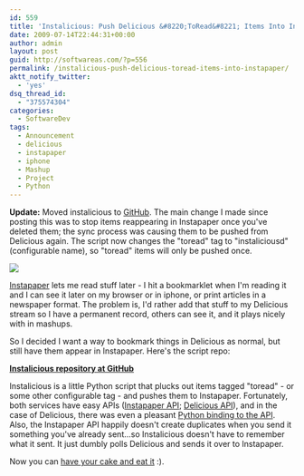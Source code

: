 ```yaml
---
id: 559
title: 'Instalicious: Push Delicious &#8220;ToRead&#8221; Items Into Instapaper'
date: 2009-07-14T22:44:31+00:00
author: admin
layout: post
guid: http://softwareas.com/?p=556
permalink: /instalicious-push-delicious-toread-items-into-instapaper/
aktt_notify_twitter:
  - 'yes'
dsq_thread_id:
  - "375574304"
categories:
  - SoftwareDev
tags:
  - Announcement
  - delicious
  - instapaper
  - iphone
  - Mashup
  - Project
  - Python
---
```

<strong>Update:</strong> Moved instalicious to <a href="http://github.com/mahemoff/Instalicious/tree/master">GitHub</a>. The main change I made since posting this was to stop items reappearing in Instapaper once you've deleted them; the sync process was causing them to be pushed from Delicious again. The script now changes the "toread" tag to "instaliciousd" (configurable name), so "toread" items will only be pushed once.

<img src="http://picupper.com/2009/07/14/instapaper_shot2.png">

<a href="http://instapaper.com">Instapaper</a> lets me read stuff later - I hit a bookmarklet when I'm reading it and I can see it later on my browser or in iphone, or print articles in a newspaper format. The problem is, I'd rather add that stuff to my Delicious stream so I have a permanent record, others can see it, and it plays nicely with in mashups.

So I decided I want a way to bookmark things in Delicious as normal, but still have them appear in Instapaper. Here's the script repo:

<strong><a href="http://github.com/mahemoff/Instalicious/tree/master">Instalicious repository at GitHub</a></strong>

Instalicious is a little Python script that plucks out items tagged "toread" - or some other configurable tag - and pushes them to Instapaper. Fortunately, both services have easy APIs (<a href="http://blog.instapaper.com/post/73123968/read-later-api">Instapaper API</a>; <a href="http://delicious.com/help/api">Delicious API</a>), and in the case of Delicious, there was even a pleasant <a href="http://www.michael-noll.com/wiki/Del.icio.us_Python_API">Python binding to the API</a>. Also, the Instapaper API happily doesn't create duplicates when you send it something you've already sent...so Instalicious doesn't have to remember what it sent. It just dumbly polls Delicious and sends it over to Instapaper.

Now you can <a href="http://softwareas.com/designing-like-a-pollyanna-have-your-cake-and-eat-it-too">have your cake and eat it</a> :). 